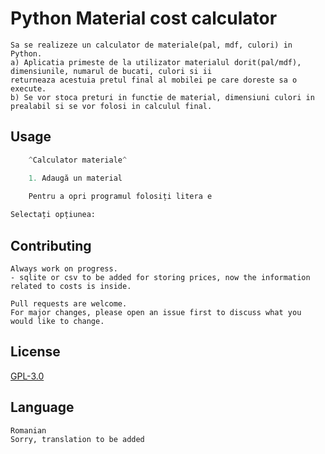 # Python Material cost calculator
```
Sa se realizeze un calculator de materiale(pal, mdf, culori) in Python.
a) Aplicatia primeste de la utilizator materialul dorit(pal/mdf), dimensiunile, numarul de bucati, culori si ii
returneaza acestuia pretul final al mobilei pe care doreste sa o execute.
b) Se vor stoca preturi in functie de material, dimensiuni culori in prealabil si se vor folosi in calculul final.
```
## Usage

```python
    ^Calculator materiale^

    1. Adaugă un material

    Pentru a opri programul folosiți litera e
    
Selectați opțiunea: 
```

## Contributing
```
Always work on progress.
- sqlite or csv to be added for storing prices, now the information related to costs is inside.

Pull requests are welcome. 
For major changes, please open an issue first to discuss what you would like to change.
```

## License
[GPL-3.0](https://choosealicense.com/licenses/gpl-3.0/)

## Language
```
Romanian
Sorry, translation to be added
```